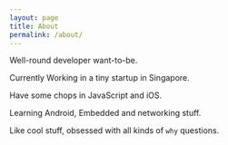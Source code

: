 ```yaml
---
layout: page
title: About
permalink: /about/
---
```


Well-round developer want-to-be.

Currently Working in a tiny startup in Singapore. 

Have some chops in JavaScript and iOS. 

Learning Android, Embedded and networking stuff. 

Like cool stuff, obsessed with all kinds of `why` questions.